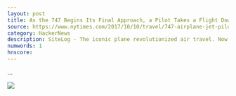 ```yaml
---
layout: post
title: As the 747 Begins Its Final Approach, a Pilot Takes a Flight Down Memory Lane
source: https://www.nytimes.com/2017/10/10/travel/747-airplane-jet-pilot.html
category: HackerNews
description: SiteLog - The iconic plane revolutionized air travel. Now it is being retired. Here’s why I’ll miss flying them.
numwords: 1
hnscore: 
---
```


...

![](https://static01.nyt.com/images/2017/10/15/travel/15sevenfortyseven-1/15sevenfortyseven-1-facebookJumbo.jpg)
<!--description-->